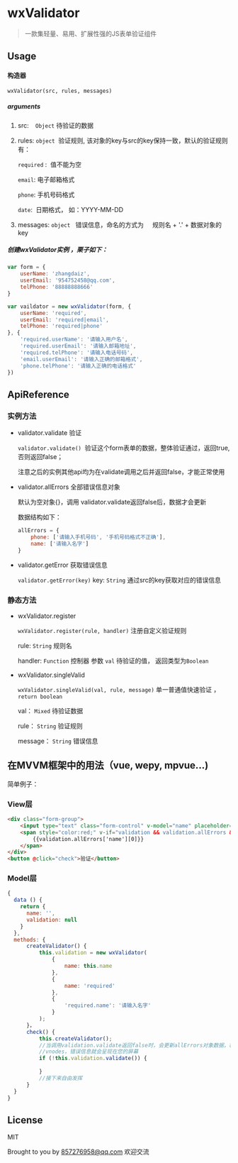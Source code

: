 # **wxValidator**

> 一款集轻量、易用、扩展性强的JS表单验证组件

## Usage

#### 构造器

`wxValidator(src, rules, messages)`

##### arguments

1. src:  ` Object`   待验证的数据

2. rules: ``object``  验证规则, 该对象的key与src的key保持一致，默认的验证规则有：

   `required` :  值不能为空

   `email`: 电子邮箱格式

   `phone`: 手机号码格式

   `date`:  日期格式， 如：YYYY-MM-DD

3. messages: `object`   错误信息，命名的方式为     规则名 \+ '.' \+ 数据对象的 key

##### 创建wxValidator实例 ，栗子如下：

```javascript
var form = {
    userName: 'zhangdaiz',
    userEmail: '954752458@qq.com',
    telPhone: '88888888666'
}

var vaildator = new wxValidator(form, {
    userName: 'required',
    userEmail: 'required|email',
    telPhone: 'required|phone'
}, {
    'required.userName': '请输入用户名',
    'required.userEmail': '请输入邮箱地址',
    'required.telPhone': '请输入电话号码',
    'email.userEmail': '请输入正确的邮箱格式',
    'phone.telPhone': '请输入正确的电话格式'
})
```



## ApiReference

### 实例方法

- validator.validate 验证

  `validator.validate()`  验证这个form表单的数据，整体验证通过，返回true, 否则返回false；

  注意之后的实例其他api均为在validate调用之后并返回false，才能正常使用

- validator.allErrors  全部错误信息对象 

  默认为空对象{}，调用 validator.validate返回false后，数据才会更新

  数据结构如下：

  ```javascript
  allErrors = {
      phone: ['请输入手机号码', '手机号码格式不正确'],
      name: ['请输入名字']
  }
  ```

- validator.getError 获取错误信息

  `validator.getError(key)` key: `String`  通过src的key获取对应的错误信息

### 静态方法

- wxValidator.register

  `wxValidator.register(rule, handler)` 注册自定义验证规则

  rule: `String` 规则名

  handler: `Function` 控制器 参数 `val` 待验证的值， 返回类型为`Boolean`

- wxValidator.singleValid

  `wxValidator.singleValid(val, rule, message)` 单一普通值快速验证 ，`return boolean`

  val： `Mixed` 待验证数据

  rule： `String` 验证规则

  message： `String` 错误信息


## 在MVVM框架中的用法（vue, wepy, mpvue...)

简单例子：

### View层

```html
<div class="form-group">
    <input type="text" class="form-control" v-model="name" placeholder="名字" />
    <span style="color:red;" v-if="validation && validation.allErrors && validation.allErrors['name']">
        {{validation.allErrors['name'][0]}}
    </span>
</div>
<button @click="check">验证</button>
```



### Model层

```javascript
{
  data () {
    return {
      name: '',
      validation: null
    }
  }, 
  methods: {
      createValidator() {
          this.validation = new wxValidator(
              {
                  name: this.name
              },
              {
                  name: 'required'
              },
              {
                  'required.name': '请输入名字'
              }
          );
      }，
      check() {
          this.createValidator();
          //当调用validation.validate返回false时，会更新allErrors对象数据，稍后框架会异步更新 
          //vnodes，错误信息就会呈现在您的屏幕
          if (!this.validation.validate()) {
              
          }
          //接下来自由发挥 
      }
  }
}
```



## License

MIT

Brought to you by 857276958@qq.com   欢迎交流

